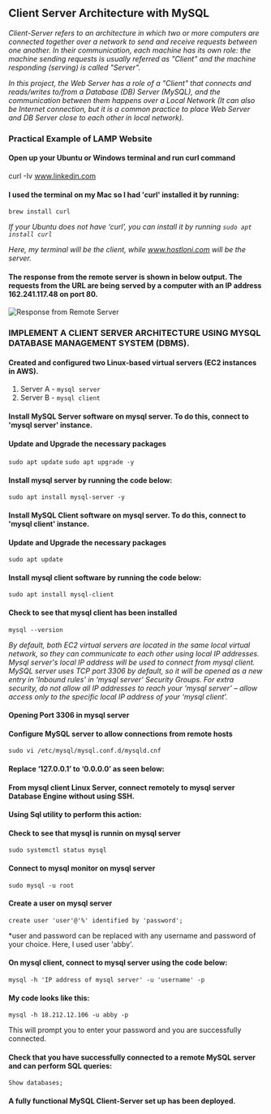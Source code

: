 ## Client Server Architecture with MySQL

*Client-Server refers to an architecture in which two or more computers are connected together over a network to send and receive requests between one another.*
*In their communication, each machine has its own role: the machine sending requests is usually referred as "Client" and the machine responding (serving) is called "Server".*

*In this project, the Web Server has a role of a "Client" that connects and reads/writes to/from a Database (DB) Server 
(MySQL), and the communication between them happens over a Local Network 
(It can also be Internet connection, but it is a common practice to place Web Server and DB Server close to each other in local network).*

### Practical Example of LAMP Website
#### Open up your Ubuntu or Windows terminal and run curl command

curl -Iv www.linkedin.com

#### I used the terminal on my Mac so I had 'curl' installed it by running:
```brew install curl```

*If your Ubuntu does not have ‘curl’, you can install it by running
```sudo apt install curl```*

*Here, my terminal will be the client, while www.hostloni.com will be the server.*

#### The response from the remote server is shown in below output. The requests from the URL are being served by a computer with an IP address 162.241.117.48 on port 80.

![Response from Remote Server]()

### IMPLEMENT A CLIENT SERVER ARCHITECTURE USING MYSQL DATABASE MANAGEMENT SYSTEM (DBMS).

#### Created and configured two Linux-based virtual servers (EC2 instances in AWS).

1. Server A - `mysql server`
1. Server B - `mysql client`

#### Install MySQL Server software on mysql server. To do this, connect to 'mysql server' instance.

#### Update and Upgrade the necessary packages

```sudo apt update```
```sudo apt upgrade -y```

#### Install mysql server by running the code below:

```sudo apt install mysql-server -y```

#### Install MySQL Client software on mysql server. To do this, connect to 'mysql client' instance.

#### Update and Upgrade the necessary packages

```sudo apt update```

#### Install mysql client software by running the code below:

```sudo apt install mysql-client```

#### Check to see that mysql client has been installed

```mysql --version```

*By default, both EC2 virtual servers are located in the same local virtual network, so they can communicate to each other
using local IP addresses. Mysql server's local IP address will be used to connect from mysql client. MySQL server uses TCP port 3306 by 
default, so it will be opened as a new entry in ‘Inbound rules’ in ‘mysql server’ Security Groups. For extra security, do not
allow all IP addresses to reach your ‘mysql server’ – allow access only to the specific local IP address of your ‘mysql client’.*

#### Opening Port 3306 in mysql server

#### Configure MySQL server to allow connections from remote hosts

```sudo vi /etc/mysql/mysql.conf.d/mysqld.cnf```

#### Replace ‘127.0.0.1’ to ‘0.0.0.0’ as seen below:

#### From mysql client Linux Server, connect remotely to mysql server Database Engine without using SSH. 
#### Using Sql utility to perform this action:

#### Check to see that mysql is runnin on mysql server
```sudo systemctl status mysql```

#### Connect to mysql monitor on mysql server

```sudo mysql -u root```

#### Create a user on mysql server

```create user 'user'@'%' identified by 'password';```

*user and password can be replaced with any username and password of your choice. Here, I used user 'abby'.

#### On mysql client, connect to mysql server using the code below:

```mysql -h 'IP address of mysql server' -u 'username' -p```

#### My code looks like this:

```mysql -h 18.212.12.106 -u abby -p```

This will prompt you to enter your password and you are successfully connected.

#### Check that you have successfully connected to a remote MySQL server and can perform SQL queries:

```Show databases;```

#### A fully functional MySQL Client-Server set up has been deployed.




















